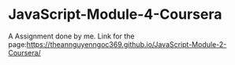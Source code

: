 # JavaScript-Module-4-Coursera
 A Assignment done by me.
Link for the page:https://theannguyenngoc369.github.io/JavaScript-Module-2-Coursera/
